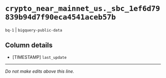 # `crypto_near_mainnet_us._sbc_1ef6d79839b94d7f90eca4541aceb57b`
`bq-1` | `bigquery-public-data`

## Column details
* [TIMESTAMP] `last_update`

-------------------------------------------------------------------------------
*Do not make edits above this line.*
